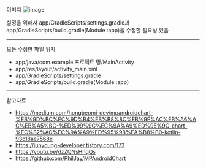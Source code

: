 이미지
![image](https://github.com/Mpicea/Posture-Correction-Chair/assets/100979640/2d8ebc93-fca4-4d06-8e7c-1730a520d943)

설정을 위해서 app/GradleScripts/settings.gradle과  
app/GradleScripts/build.gradle(Module :app)을 수정할 필요성 있음

---
모든 수정한 파일 위치
- app/java/com.example.프로젝트 명/MainActivity
- app/res/layout/activity_main.xml
- app/GradleScripts/settings.gradle
- app/GradleScripts/build.gradle(Module :app)

---
참고자료  
- https://medium.com/hongbeomi-dev/mpandroidchart-%EB%9D%BC%EC%9D%B4%EB%B8%8C%EB%9F%AC%EB%A6%AC%EB%A5%BC-%ED%99%9C%EC%9A%A9%ED%95%9C-chart-%EC%82%AC%EC%9A%A9%ED%95%98%EA%B8%B0-kotlin-93c18ae7568e
- https://junyoung-developer.tistory.com/173
- https://youtu.be/dzZQNsHhqQs
- https://github.com/PhilJay/MPAndroidChart
